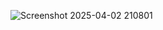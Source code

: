 
![Screenshot 2025-04-02 210801](https://github.com/user-attachments/assets/c1ccad56-f2b2-48d5-bd77-a0bdd7f37a3f)
